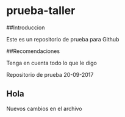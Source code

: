 # prueba-taller

##Introduccion

Este es un repositorio de prueba para Github

##Recomendaciones

Tenga en cuenta todo lo que le digo

Repositorio de prueba 20-09-2017

## Hola

Nuevos cambios en el archivo
